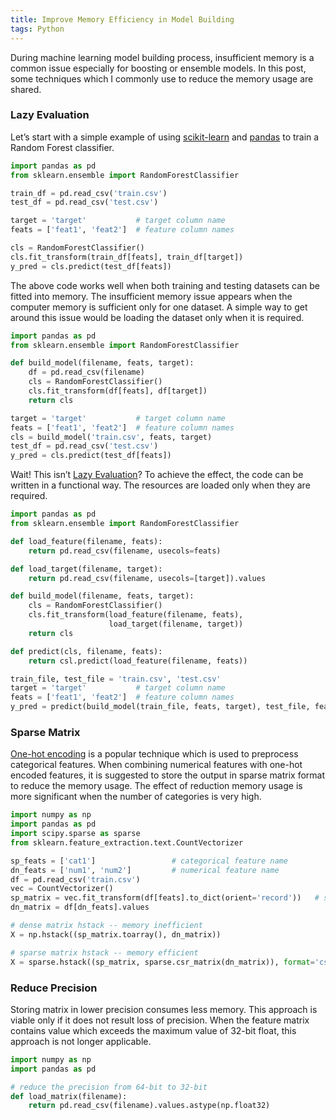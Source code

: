 ```yaml
---
title: Improve Memory Efficiency in Model Building
tags: Python
---
```


During machine learning model building process, insufficient memory is a common issue especially for boosting or ensemble models. In this post, some techniques which I commonly use to reduce the memory usage are shared.


### Lazy Evaluation

Let’s start with a simple example of using [scikit-learn](http://scikit-learn.org/) and [pandas](http://pandas.pydata.org/) to train a Random Forest classifier.

```python
import pandas as pd
from sklearn.ensemble import RandomForestClassifier

train_df = pd.read_csv('train.csv')
test_df = pd.read_csv('test.csv')

target = 'target'           # target column name
feats = ['feat1', 'feat2']  # feature column names

cls = RandomForestClassifier()
cls.fit_transform(train_df[feats], train_df[target])
y_pred = cls.predict(test_df[feats])
```

The above code works well when both training and testing datasets can be fitted into memory. The insufficient memory issue appears when the computer memory is sufficient only for one dataset. A simple way to get around this issue would be loading the dataset only when it is required.

```python
import pandas as pd
from sklearn.ensemble import RandomForestClassifier

def build_model(filename, feats, target):
    df = pd.read_csv(filename)
    cls = RandomForestClassifier()
    cls.fit_transform(df[feats], df[target])
    return cls

target = 'target'           # target column name
feats = ['feat1', 'feat2']  # feature column names
cls = build_model('train.csv', feats, target)
test_df = pd.read_csv('test.csv')
y_pred = cls.predict(test_df[feats])
```

Wait! This isn’t [Lazy Evaluation](https://en.wikipedia.org/wiki/Lazy_evaluation)? To achieve the effect, the code can be written in a functional way. The resources are loaded only when they are required.

```python
import pandas as pd
from sklearn.ensemble import RandomForestClassifier

def load_feature(filename, feats):
    return pd.read_csv(filename, usecols=feats)

def load_target(filename, target):
    return pd.read_csv(filename, usecols=[target]).values

def build_model(filename, feats, target):
    cls = RandomForestClassifier()
    cls.fit_transform(load_feature(filename, feats),
                      load_target(filename, target))
    return cls

def predict(cls, filename, feats):
    return csl.predict(load_feature(filename, feats))

train_file, test_file = 'train.csv', 'test.csv'
target = 'target'           # target column name
feats = ['feat1', 'feat2']  # feature column names
y_pred = predict(build_model(train_file, feats, target), test_file, feats)
```

### Sparse Matrix

[One-hot encoding](https://en.wikipedia.org/wiki/One-hot) is a popular technique which is used to preprocess categorical features. When combining numerical features with one-hot encoded features, it is suggested to store the output in sparse matrix format to reduce the memory usage. The effect of reduction memory usage is more significant when the number of categories is very high.

```python
import numpy as np
import pandas as pd
import scipy.sparse as sparse
from sklearn.feature_extraction.text.CountVectorizer

sp_feats = ['cat1']                 # categorical feature name
dn_feats = ['num1', 'num2']         # numerical feature name
df = pd.read_csv('train.csv')
vec = CountVectorizer()
sp_matrix = vec.fit_transform(df[feats].to_dict(orient='record'))   # sparse
dn_matrix = df[dn_feats].values

# dense matrix hstack -- memory inefficient
X = np.hstack((sp_matrix.toarray(), dn_matrix))

# sparse matrix hstack -- memory efficient
X = sparse.hstack((sp_matrix, sparse.csr_matrix(dn_matrix)), format='csr')
```

### Reduce Precision

Storing matrix in lower precision consumes less memory. This approach is viable only if it does not result loss of precision. When the feature matrix contains value which exceeds the maximum value of 32-bit float, this approach is not longer applicable.

```python
import numpy as np
import pandas as pd

# reduce the precision from 64-bit to 32-bit
def load_matrix(filename):
    return pd.read_csv(filename).values.astype(np.float32)
```
